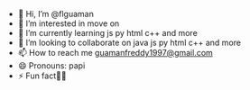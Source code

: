 - 👋 Hi, I’m @flguaman
- 👀 I’m interested in move on 
- 🌱 I’m currently learning js py html c++ and more
- 💞️ I’m looking to collaborate on  java js py html c++ and more
- 📫 How to reach me guamanfreddy1997@gmail.com
- 😄 Pronouns: papi
- ⚡ Fun fact🤾‍♂️

